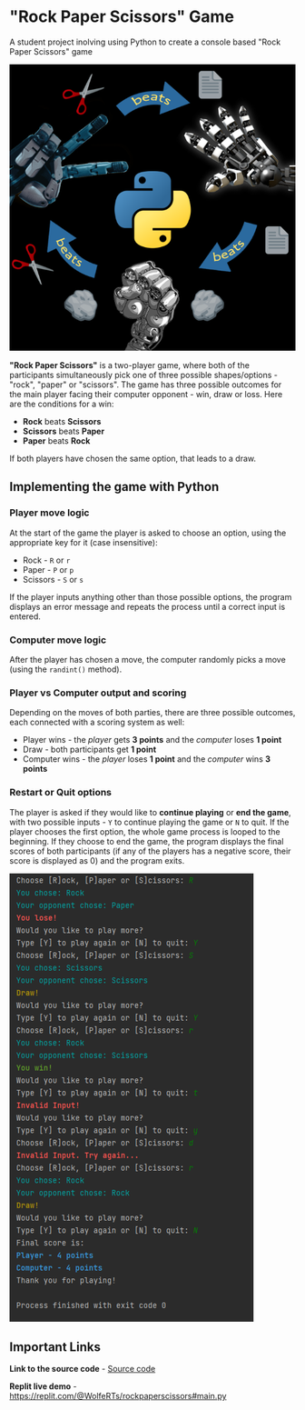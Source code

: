# "Rock Paper Scissors" Game


A student project inolving using Python to create a console based "Rock Paper Scissors" game


![Rock Paper Scissors game](/images/RPS.png)


**"Rock Paper Scissors"** is a two-player game, where both of the participants simultaneously pick one of three possible shapes/options - "rock", "paper" or "scissors". The game has three possible outcomes for the main player facing their computer opponent - win, draw or loss. Here are the conditions for a win:
* **Rock** beats **Scissors**
* **Scissors** beats **Paper**
* **Paper** beats **Rock**

If both players have chosen the same option, that leads to a draw.


## Implementing the game with Python

### Player move logic

At the start of the game the player is asked to choose an option, using the appropriate key for it (case insensitive):
* Rock - `R` or `r`
* Paper - `P` or `p`
* Scissors - `S` or `s`

If the player inputs anything other than those possible options, the program displays an error message and repeats the process until a correct input is entered.

### Computer move logic

After the player has chosen a move, the computer randomly picks a move (using the `randint()` method).

### Player vs Computer output and scoring

Depending on the moves of both parties, there are three possible outcomes, each connected with a scoring system as well:
* Player wins - the *player* gets **3 points** and the *computer* loses **1 point**
* Draw - both participants get **1 point**
* Computer wins - the *player* loses **1 point** and the *computer* wins **3 points**

### Restart or Quit options

The player is asked if they would like to **continue playing** or **end the game**, with two possible inputs - `Y` to continue playing the game or `N` to quit. If the player chooses the first option, the whole game process is looped to the beginning. If they choose to end the game, the program displays the final scores of both participants (if any of the players has a negative score, their score is displayed as 0) and the program exits.


![Demo console preview](/images/demo_screenshot.png)

## Important Links


**Link to the source code** - [Source code](rock_paper_scissors.py)

**Replit live demo** - https://replit.com/@WolfeRTs/rockpaperscissors#main.py
